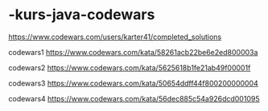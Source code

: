 # -kurs-java-codewars
https://www.codewars.com/users/karter41/completed_solutions

codewars1 https://www.codewars.com/kata/58261acb22be6e2ed800003a

codewars2 https://www.codewars.com/kata/5625618b1fe21ab49f00001f

codewars3 https://www.codewars.com/kata/50654ddff44f800200000004

codewars4 https://www.codewars.com/kata/56dec885c54a926dcd001095
